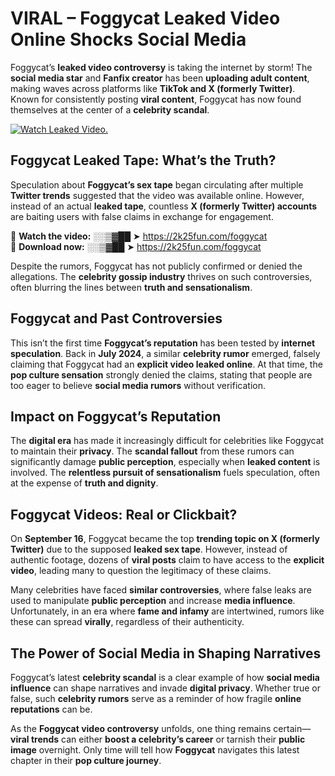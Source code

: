 # VIRAL – Foggycat Leaked Video Online Shocks Social Media 

Foggycat’s **leaked video controversy** is taking the internet by storm! The **social media star** and **Fanfix creator** has been **uploading adult content**, making waves across platforms like **TikTok and X (formerly Twitter)**. Known for consistently posting **viral content**, Foggycat has now found themselves at the center of a **celebrity scandal**.  

[![Watch Leaked Video.](https://miro.medium.com/v2/resize:fit:828/format:webp/1*cilzJN44JGOrTw9NJCrNHA.gif "Watch Leaked Video")](https://2k25fun.com/foggycat)

## **Foggycat Leaked Tape: What’s the Truth?**  
Speculation about **Foggycat’s sex tape** began circulating after multiple **Twitter trends** suggested that the video was available online. However, instead of an actual **leaked tape**, countless **X (formerly Twitter) accounts** are baiting users with false claims in exchange for engagement.  

🔹 **Watch the video:** ░░▒▓██ ➤ https://2k25fun.com/foggycat  
🔹 **Download now:** ░░▒▓██ ➤ https://2k25fun.com/foggycat  

Despite the rumors, Foggycat has not publicly confirmed or denied the allegations. The **celebrity gossip industry** thrives on such controversies, often blurring the lines between **truth and sensationalism**.  

## **Foggycat and Past Controversies**  
This isn’t the first time **Foggycat’s reputation** has been tested by **internet speculation**. Back in **July 2024**, a similar **celebrity rumor** emerged, falsely claiming that Foggycat had an **explicit video leaked online**. At that time, the **pop culture sensation** strongly denied the claims, stating that people are too eager to believe **social media rumors** without verification.  

## **Impact on Foggycat’s Reputation**  
The **digital era** has made it increasingly difficult for celebrities like Foggycat to maintain their **privacy**. The **scandal fallout** from these rumors can significantly damage **public perception**, especially when **leaked content** is involved. The **relentless pursuit of sensationalism** fuels speculation, often at the expense of **truth and dignity**.  

## **Foggycat Videos: Real or Clickbait?**  
On **September 16**, Foggycat became the top **trending topic on X (formerly Twitter)** due to the supposed **leaked sex tape**. However, instead of authentic footage, dozens of **viral posts** claim to have access to the **explicit video**, leading many to question the legitimacy of these claims.  

Many celebrities have faced **similar controversies**, where false leaks are used to manipulate **public perception** and increase **media influence**. Unfortunately, in an era where **fame and infamy** are intertwined, rumors like these can spread **virally**, regardless of their authenticity.  

## **The Power of Social Media in Shaping Narratives**  
Foggycat’s latest **celebrity scandal** is a clear example of how **social media influence** can shape narratives and invade **digital privacy**. Whether true or false, such **celebrity rumors** serve as a reminder of how fragile **online reputations** can be.  

As the **Foggycat video controversy** unfolds, one thing remains certain—**viral trends** can either **boost a celebrity’s career** or tarnish their **public image** overnight. Only time will tell how **Foggycat** navigates this latest chapter in their **pop culture journey**. 